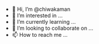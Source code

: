 - 👋 Hi, I’m @chiwakaman
- 👀 I’m interested in ...
- 🌱 I’m currently learning ...
- 💞️ I’m looking to collaborate on ...
- 📫 How to reach me ...

<!---
chiwakaman/chiwakaman is a ✨ special ✨ repository because its `README.md` (this file) appears on your GitHub profile.
You can click the Preview link to take a look at your changes.
--->
